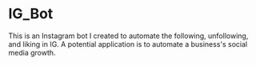# IG_Bot
This is an Instagram bot I created to automate the following, unfollowing, and liking in IG. A potential application is to automate a business's social media growth.
